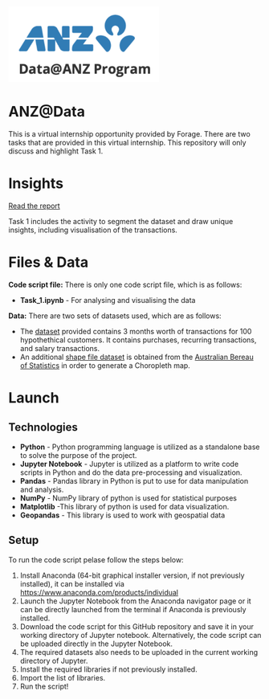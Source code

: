 <img src="https://github.com/jonchia/ANZ-Data/blob/main/Screenshot/Data%40ANZ%20Program.png" width ="300" height="150">

# ANZ@Data
This is a virtual internship opportunity provided by Forage. There are two tasks that are provided in this virtual internship. This repository will only discuss and highlight Task 1. 

# Insights
[Read the report](https://github.com/jonchia/ANZ-Data/blob/main/Data%40ANZ_Report.pdf)

Task 1 includes the activity to segment the dataset and draw unique insights, including visualisation of the transactions.
# Files & Data 
**Code script file:** There is only one code script file, which is as follows:
* **Task_1.ipynb** - For analysing and visualising the data

**Data:** There are two sets of datasets used, which are as follows:
* The [dataset](https://github.com/jonchia/ANZ-Data/blob/main/Data/ANZ%20synthesised%20transaction%20dataset.xlsx) provided contains 3 months worth of transactions for 100 hypothethical customers. It contains purchases, recurring transactions, and salary transactions.
* An additional [shape file dataset](https://github.com/jonchia/ANZ-Data/tree/main/Data) is obtained from the [Australian Bereau of Statistics](https://www.abs.gov.au/AUSSTATS/abs@.nsf/DetailsPage/1270.0.55.003June%202020?OpenDocument) in order to generate a Choropleth map. 

# Launch
## Technologies

* **Python** - Python programming language is utilized as a standalone base to solve the purpose of the project.
* **Jupyter Notebook** - Jupyter is utilized as a platform to write code scripts in Python and do the data pre-processing and visualization.
* **Pandas** - Pandas library in Python is put to use for data manipulation and analysis.
* **NumPy** - NumPy library of python is used for statistical purposes
* **Matplotlib** -This library of python is used for data visualization.
* **Geopandas** - This library is used to work with geospatial data

## Setup
To run the code script pelase follow the steps below:
1. Install Anaconda (64-bit graphical installer version, if not previously installed), it can be installed via https://www.anaconda.com/products/individual
2. Launch the Jupyter Notebook from the Anaconda navigator page or it can be directly launched from the terminal if Anaconda is previously installed.
3. Download the code script for this GitHub repository and save it in your working directory of Jupyter notebook. Alternatively, the code script can be uploaded directly in the Jupyter Notebook.
4. The required datasets also needs to be uploaded in the current working directory of Jupyter.
5. Install the required libraries if not previously installed.
6. Import the list of libraries.
7. Run the script!



